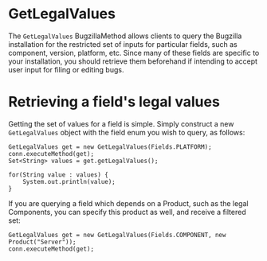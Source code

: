 # GetLegalValues #

The `GetLegalValues` BugzillaMethod allows clients to query the Bugzilla installation for the restricted set of inputs for particular fields, such as component, version, platform, etc. Since many of these fields are specific to your installation, you should retrieve them beforehand if intending to accept user input for filing or editing bugs.

# Retrieving a field's legal values #

Getting the set of values for a field is simple. Simply construct a new `GetLegalValues` object with the field enum you wish to query, as follows:

```
GetLegalValues get = new GetLegalValues(Fields.PLATFORM);
conn.executeMethod(get);
Set<String> values = get.getLegalValues();

for(String value : values) {
    System.out.println(value);
}
```

If you are querying a field which depends on a Product, such as the legal Components, you can specify this product as well, and receive a filtered set:

```
GetLegalValues get = new GetLegalValues(Fields.COMPONENT, new Product("Server"));
conn.executeMethod(get);
```
